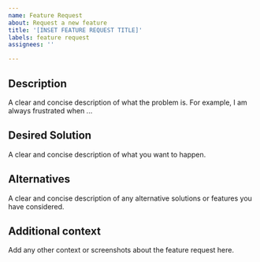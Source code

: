 ```yaml
---
name: Feature Request
about: Request a new feature
title: '[INSET FEATURE REQUEST TITLE]'
labels: feature request
assignees: ''

---
```


## Description

A clear and concise description of what the problem is.
For example, I am always frustrated when ...

## Desired Solution

A clear and concise description of what you want to happen.

## Alternatives

A clear and concise description of any alternative solutions or features you have considered.

## Additional context

Add any other context or screenshots about the feature request here.
